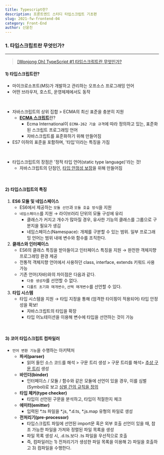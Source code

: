 ```yaml
---
title: Typescript란?
description: 프론트엔드 스터디 타입스크립트 기초편
slug: 2021-fw-frontend-04
category: Front-End
author: 신윤진
---
```


### 1. 타입스크립트란 무엇인가?

---

> [[Wonjong Oh] TypeScript #1 타입스크립트란 무엇인가?](https://medium.com/@wonjong_oh/typescript-1-%ED%83%80%EC%9E%85%EC%8A%A4%ED%81%AC%EB%A6%BD%ED%8A%B8%EB%9E%80-%EB%AC%B4%EC%97%87%EC%9D%B8%EA%B0%80-f4b02f54009c)

#### 1) 타입스크립트란?

- 마이크로소프트(MS)가 개발하고 관리하는 오프소스 프로그래밍 언어
- 어떤 브라우저, 호스트, 운영체제에서도 동작

<br>


- 자바스크립트의 상위 집합 > ECMA의 최신 표준을 충분히 지원
  - [**ECMA 스크립트**](https://ko.wikipedia.org/wiki/ECMA%EC%8A%A4%ED%81%AC%EB%A6%BD%ED%8A%B8)란?
    - Ecma International이 `ECMA-262 기술 규격`에 따라 정의하고 있는, 표준화된 스크립트 프로그래밍 언어
    - 자바스크립트를 표준화하기 위해 만들어짐
- ES7 이하의 표준을 포함하며, '타입'이라는 특징을 가짐

<br>

- 타입스크립트의 장점은 '정적 타입 언어(static type language)'라는 것!
  - 자바스크립트의 단점인, <u>타입 안정성 보장</u>을 위해 만들어짐

<br>

#### 2) 타입스크립트의 특징

1. **ES6 모듈 및 네임스페이스**
   - ES6에서 제공하는 `모듈 선언`과 `모듈 호출 방식`을 지원
   - `네임스페이스`를 지원 → 라이브러리 단위의 모듈 구성에 유리
     - 클래스가 커지고 개수가 많아질 경우, 유사한 기능의 클래스를 그룹으로 구분지을 필요가 생김
     - 네임스페이스(Namespace): 개체를 구분할 수 있는 범위. 일부 프로그래밍 언어는 범위 내에 변수와 함수를 조직한다.
2. **클래스와 인터페이스**
   - ES6의 클래스 특징을 받아들이고 인터페이스 특징을 지원 → 완전한 객체지향 프로그래밍 환경 제공
   - 전통적 객체지향 언어에서 사용하던 class, interface, extends 키워드 사용 가능
   - 기존 언어(자바)와의 차이점은 다음과 같다.
     - `다중 생성자`를 선언할 수 없다.
     - `디폴트 초기화 매개변수`, `선택 매개변수`를 선언할 수 있다.
3. **타입 시스템**
   - 타입 시스템을 지원 → 타입 지정을 통해 (엄격한 타이핑이 적용되어) 타입 안정성을 확보!
     - 자바스크립트의 타입을 확장
     - 타입 어노테이션을 이용해 변수에 타입을 선언하는 것이 가능

<br>

#### 3) 코어 타입스크립트 컴파일러


- `언어 변환 기능`을 수행하는 아키텍처
  - **파서(parser)**
    - 읽어 들인 소스 코드를 해석 > 구문 트리 생성 > 구문 트리를 해석> <u>추상 구문 트리</u> 생성
  - **바인더(binder)**
    - 인터페이스 / 모듈 / 함수와 같은 모듈에 선언이 있을 경우, 이를 심벌(Symbol)로 보고 <u>심벌 간의 규칙을 정의</u>
  - **타입 체커(type checker)**
    - 타입이 선언된 구문을 분석하고, 타입이 적절한지 체크
  - **에미터(emitter)**
    - 입력된 *.ts 파일을 *.js, *.d.ts, *.js.map 유형의 파일로 생성
  - **전처리기(pre-processor)**
    - 타입스크립트 파일에 선언된 import문 혹은 외부 호출 선언이 있을 때, 참조 가능한 파일을 가져와 정렬된 파일 목록을 생성
    - 파일 목록 생성 시, .d.ts.보다 .ts 파일을 우선적으로 호출
    - 즉, 컴파일러는 1) 전처리기가 생성한 파일 목록을 이용해 2) 파일을 호출하고 3) 컴파일을 수행한다.

<br>

